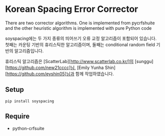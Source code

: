 # Korean Spacing Error Corrector

There are two corrector algorithms. One is implemented from pycrfshuite and the other heuristic algorithm is implemented with pure Python code

soyspacing에는 두 가지 종류의 띄어쓰기 오류 교정 알고리즘이 포함되어 있습니다. 첫째는 카운팅 기반의 휴리스틱한 알고리즘이며, 둘째는 conditional random field 기반의 알고리즘입니다. 

휴리스틱 알고리즘은 [ScatterLab][http://www.scatterlab.co.kr/]의 [sunggu][https://github.com/new21cccc]님, [Emily Yunha Shin][https://github.com/eyshin05]님과 함께 작업하였습니다. 

## Setup

	pip install soyspacing

## Require

- python-crfsuite
